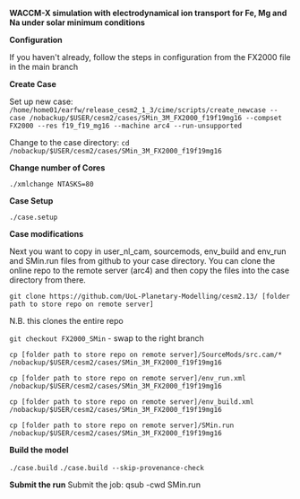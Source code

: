 **WACCM-X simulation with electrodynamical ion transport for Fe, Mg and Na under solar minimum conditions**

**Configuration**

If you haven't already, follow the steps in configuration from the FX2000 file in the main branch


**Create Case**

Set up new case:
`/home/home01/earfw/release_cesm2_1_3/cime/scripts/create_newcase --case /nobackup/$USER/cesm2/cases/SMin_3M_FX2000_f19f19mg16 --compset FX2000 --res f19_f19_mg16 --machine arc4 --run-unsupported`

Change to the case directory: 
`cd /nobackup/$USER/cesm2/cases/SMin_3M_FX2000_f19f19mg16`


**Change number of Cores**

`./xmlchange NTASKS=80`


**Case Setup**

`./case.setup`


**Case modifications**

Next you want to copy in user_nl_cam, sourcemods, env_build and env_run and SMin.run files from github to your case directory. 
You can clone the online repo to the remote server (arc4) and then copy the files into the case directory from there. 

`git clone https://github.com/UoL-Planetary-Modelling/cesm2.13/ [folder path to store repo on remote server]`

N.B. this clones the entire repo

`git checkout FX2000_SMin` - swap to the right branch

`cp [folder path to store repo on remote server]/SourceMods/src.cam/* /nobackup/$USER/cesm2/cases/SMin_3M_FX2000_f19f19mg16`

`cp [folder path to store repo on remote server]/env_run.xml /nobackup/$USER/cesm2/cases/SMin_3M_FX2000_f19f19mg16`

`cp [folder path to store repo on remote server]/env_build.xml /nobackup/$USER/cesm2/cases/SMin_3M_FX2000_f19f19mg16`

`cp [folder path to store repo on remote server]/SMin.run /nobackup/$USER/cesm2/cases/SMin_3M_FX2000_f19f19mg16`


**Build the model**

`./case.build`
`./case.build --skip-provenance-check`


**Submit the run**
Submit the job: qsub -cwd SMin.run
